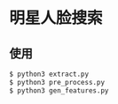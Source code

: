 # 明星人脸搜索

## 使用

```bash
$ python3 extract.py
$ python3 pre_process.py
$ python3 gen_features.py
```


